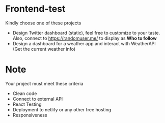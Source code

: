 # Frontend-test
Kindly choose one of these projects
 - Design Twitter dashboard (static), feel free to customize to your taste. Also, connect to https://randomuser.me/ to display as **Who to follow**
 - Design a dashboard for a weather app and interact with WeatherAPI (Get the current weather info)

# Note
Your project must meet these criteria
  - Clean code
  - Connect to external API
  - React Testing
  - Deployment to netlify or any other free hosting
  - Responsiveness

